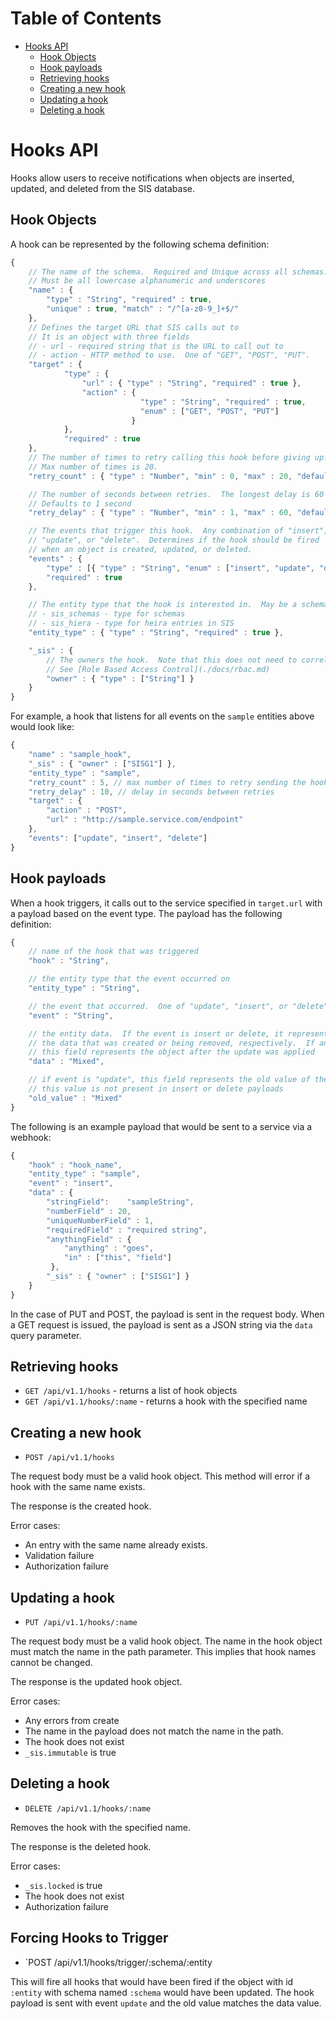 Table of Contents
=================

- [Hooks API](#hooks-api)
    - [Hook Objects](#hook-objects)
    - [Hook payloads](#hook-payloads)
    - [Retrieving hooks](#retrieving-hooks)
    - [Creating a new hook](#creating-a-new-hook)
    - [Updating a hook](#updating-a-hook)
    - [Deleting a hook](#deleting-a-hook)


# Hooks API

Hooks allow users to receive notifications when objects are inserted, updated, and deleted from the SIS database.

## Hook Objects

A hook can be represented by the following schema definition:

```javascript
{
    // The name of the schema.  Required and Unique across all schemas.
    // Must be all lowercase alphanumeric and underscores
    "name" : {
        "type" : "String", "required" : true,
        "unique" : true, "match" : "/^[a-z0-9_]+$/"
    },
    // Defines the target URL that SIS calls out to
    // It is an object with three fields
    // - url - required string that is the URL to call out to
    // - action - HTTP method to use.  One of "GET", "POST", "PUT".
    "target" : {
            "type" : {
                "url" : { "type" : "String", "required" : true },
                "action" : {
                             "type" : "String", "required" : true,
                             "enum" : ["GET", "POST", "PUT"]
                           }
            },
            "required" : true
    },
    // The number of times to retry calling this hook before giving up.  Defaults to 0.
    // Max number of times is 20.
    "retry_count" : { "type" : "Number", "min" : 0, "max" : 20, "default" : 0 },

    // The number of seconds between retries.  The longest delay is 60 seconds.
    // Defaults to 1 second
    "retry_delay" : { "type" : "Number", "min" : 1, "max" : 60, "default" : 1 },

    // The events that trigger this hook.  Any combination of "insert",
    // "update", or "delete".  Determines if the hook should be fired
    // when an object is created, updated, or deleted.
    "events" : {
        "type" : [{ "type" : "String", "enum" : ["insert", "update", "delete"] }],
        "required" : true
    },

    // The entity type that the hook is interested in.  May be a schema name or one of:
    // - sis_schemas - type for schemas
    // - sis_hiera - type for heira entries in SIS
    "entity_type" : { "type" : "String", "required" : true },

    "_sis" : {
        // The owners the hook.  Note that this does not need to correlate with the entity type of the hook.
        // See [Role Based Access Control](./docs/rbac.md)
        "owner" : { "type" : ["String"] }
    }
}
```

For example, a hook that listens for all events on the `sample` entities above would look like:

```javascript
{
    "name" : "sample_hook",
    "_sis" : { "owner" : ["SISG1"] },
    "entity_type" : "sample",
    "retry_count" : 5, // max number of times to retry sending the hook
    "retry_delay" : 10, // delay in seconds between retries
    "target" : {
        "action" : "POST",
        "url" : "http://sample.service.com/endpoint"
    },
    "events": ["update", "insert", "delete"]
}
```

## Hook payloads

When a hook triggers, it calls out to the service specified in `target.url` with a payload based on the event type.  The payload has the following definition:

```javascript
{
    // name of the hook that was triggered
    "hook" : "String",

    // the entity type that the event occurred on
    "entity_type" : "String",

    // the event that occurred.  One of "update", "insert", or "delete"
    "event" : "String",

    // the entity data.  If the event is insert or delete, it represents
    // the data that was created or being removed, respectively.  If an update,
    // this field represents the object after the update was applied
    "data" : "Mixed",

    // if event is "update", this field represents the old value of the entity
    // this value is not present in insert or delete payloads
    "old_value" : "Mixed"
}
```

The following is an example payload that would be sent to a service via a webhook:

```javascript
{
    "hook" : "hook_name",
    "entity_type" : "sample",
    "event" : "insert",
    "data" : {
        "stringField":    "sampleString",
        "numberField" : 20,
        "uniqueNumberField" : 1,
        "requiredField" : "required string",
        "anythingField" : {
            "anything" : "goes",
            "in" : ["this", "field"]
         },
        "_sis" : { "owner" : ["SISG1"] }
    }
}
```

In the case of PUT and POST, the payload is sent in the request body.  When a GET request is issued, the payload is sent as a JSON string via the `data` query parameter.

## Retrieving hooks

* `GET /api/v1.1/hooks` - returns a list of hook objects
* `GET /api/v1.1/hooks/:name` - returns a hook with the specified name

## Creating a new hook

* `POST /api/v1.1/hooks`

The request body must be a valid hook object.  This method will error if a hook with the same name exists.

The response is the created hook.

Error cases:

* An entry with the same name already exists.
* Validation failure
* Authorization failure

## Updating a hook

* `PUT /api/v1.1/hooks/:name`

The request body must be a valid hook object.  The name in the hook object must match the name in the path parameter.  This implies that hook names cannot be changed.

The response is the updated hook object.

Error cases:

* Any errors from create
* The name in the payload does not match the name in the path.
* The hook does not exist
* `_sis.immutable` is true

## Deleting a hook

* `DELETE /api/v1.1/hooks/:name`

Removes the hook with the specified name.

The response is the deleted hook.

Error cases:

* `_sis.locked` is true
* The hook does not exist
* Authorization failure

## Forcing Hooks to Trigger

* `POST /api/v1.1/hooks/trigger/:schema/:entity

This will fire all hooks that would have been fired if the object with id
`:entity` with schema named `:schema` would have been updated.  The hook
payload is sent with event `update` and the old value matches the data
value.
